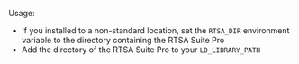 Usage:
- If you installed to a non-standard location, set the `RTSA_DIR` environment variable to the directory containing the RTSA Suite Pro
- Add the directory of the RTSA Suite Pro to your `LD_LIBRARY_PATH`

